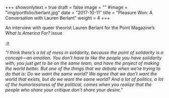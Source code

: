 +++
showonlytext = true
draft = false
image = ""
#image = "img/portfolio/berlant.jpg"
date = "2017-10-11"
title = "Pleasure Won: A Conversation with Lauren Berlant"
weight = 4
+++

An interview with queer theorist Lauren Berlant for the Point Magazine’s <i>What Is America For?</i> issue

<!--more-->

[→](https://thepointmag.com/2017/politics/pleasure-won-conversation-lauren-berlant)

<i>"I think there’s a lot of mess in solidarity, because the point of solidarity is a concept—an emotion. You don’t have to like the people you have solidarity with; you just get to be on the same team, and have the project of making the world better. But one of the things that we debate when we’re trying to do that is: Do we want the same world? We agree that we don’t want the world that exists, but do we want the same world? And a lot of politics, a lot of the humorlessness of the political, comes when you realize that the people who share your critique don’t share your desire."</i>